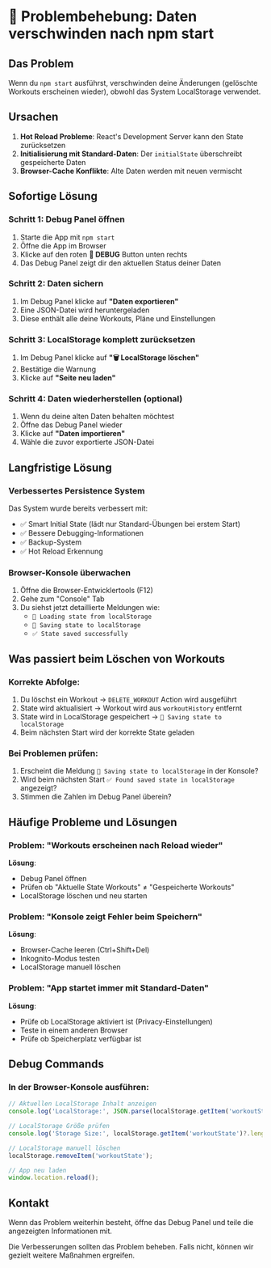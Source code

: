 # 🔧 Problembehebung: Daten verschwinden nach npm start

## Das Problem
Wenn du `npm start` ausführst, verschwinden deine Änderungen (gelöschte Workouts erscheinen wieder), obwohl das System LocalStorage verwendet.

## Ursachen
1. **Hot Reload Probleme**: React's Development Server kann den State zurücksetzen
2. **Initialisierung mit Standard-Daten**: Der `initialState` überschreibt gespeicherte Daten
3. **Browser-Cache Konflikte**: Alte Daten werden mit neuen vermischt

## Sofortige Lösung

### Schritt 1: Debug Panel öffnen
1. Starte die App mit `npm start`
2. Öffne die App im Browser
3. Klicke auf den roten **🐛 DEBUG** Button unten rechts
4. Das Debug Panel zeigt dir den aktuellen Status deiner Daten

### Schritt 2: Daten sichern
1. Im Debug Panel klicke auf **"Daten exportieren"**
2. Eine JSON-Datei wird heruntergeladen
3. Diese enthält alle deine Workouts, Pläne und Einstellungen

### Schritt 3: LocalStorage komplett zurücksetzen
1. Im Debug Panel klicke auf **"🗑️ LocalStorage löschen"**
2. Bestätige die Warnung
3. Klicke auf **"Seite neu laden"**

### Schritt 4: Daten wiederherstellen (optional)
1. Wenn du deine alten Daten behalten möchtest
2. Öffne das Debug Panel wieder
3. Klicke auf **"Daten importieren"**
4. Wähle die zuvor exportierte JSON-Datei

## Langfristige Lösung

### Verbessertes Persistence System
Das System wurde bereits verbessert mit:
- ✅ Smart Initial State (lädt nur Standard-Übungen bei erstem Start)
- ✅ Bessere Debugging-Informationen
- ✅ Backup-System
- ✅ Hot Reload Erkennung

### Browser-Konsole überwachen
1. Öffne die Browser-Entwicklertools (F12)
2. Gehe zum "Console" Tab
3. Du siehst jetzt detaillierte Meldungen wie:
   - `🔄 Loading state from localStorage`
   - `💾 Saving state to localStorage`
   - `✅ State saved successfully`

## Was passiert beim Löschen von Workouts

### Korrekte Abfolge:
1. Du löschst ein Workout → `DELETE_WORKOUT` Action wird ausgeführt
2. State wird aktualisiert → Workout wird aus `workoutHistory` entfernt
3. State wird in LocalStorage gespeichert → `💾 Saving state to localStorage`
4. Beim nächsten Start wird der korrekte State geladen

### Bei Problemen prüfen:
1. Erscheint die Meldung `💾 Saving state to localStorage` in der Konsole?
2. Wird beim nächsten Start `✅ Found saved state in localStorage` angezeigt?
3. Stimmen die Zahlen im Debug Panel überein?

## Häufige Probleme und Lösungen

### Problem: "Workouts erscheinen nach Reload wieder"
**Lösung**: 
- Debug Panel öffnen
- Prüfen ob "Aktuelle State Workouts" ≠ "Gespeicherte Workouts"
- LocalStorage löschen und neu starten

### Problem: "Konsole zeigt Fehler beim Speichern"
**Lösung**:
- Browser-Cache leeren (Ctrl+Shift+Del)
- Inkognito-Modus testen
- LocalStorage manuell löschen

### Problem: "App startet immer mit Standard-Daten"
**Lösung**:
- Prüfe ob LocalStorage aktiviert ist (Privacy-Einstellungen)
- Teste in einem anderen Browser
- Prüfe ob Speicherplatz verfügbar ist

## Debug Commands

### In der Browser-Konsole ausführen:
```javascript
// Aktuellen LocalStorage Inhalt anzeigen
console.log('LocalStorage:', JSON.parse(localStorage.getItem('workoutState')));

// LocalStorage Größe prüfen
console.log('Storage Size:', localStorage.getItem('workoutState')?.length || 0, 'chars');

// LocalStorage manuell löschen
localStorage.removeItem('workoutState');

// App neu laden
window.location.reload();
```

## Kontakt
Wenn das Problem weiterhin besteht, öffne das Debug Panel und teile die angezeigten Informationen mit.

Die Verbesserungen sollten das Problem beheben. Falls nicht, können wir gezielt weitere Maßnahmen ergreifen. 